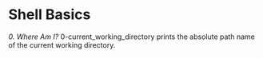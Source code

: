 # Shell Basics

*0. Where Am I?*
0-current_working_directory prints the absolute path name of the current working directory.
